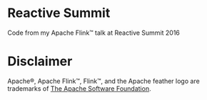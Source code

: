 # Reactive Summit
Code from my Apache Flink™ talk at Reactive Summit 2016

# Disclaimer
Apache®, Apache Flink™, Flink™, and the Apache feather logo are trademarks of [The Apache Software Foundation](http://apache.org).
